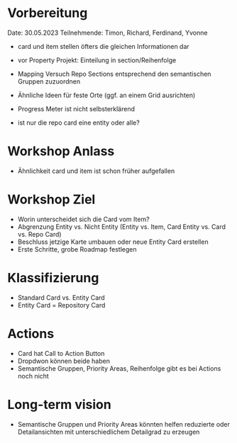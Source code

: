 # Vorbereitung

Date: 30.05.2023
Teilnehmende: Timon, Richard, Ferdinand, Yvonne

* card und item stellen öfters die gleichen Informationen dar
* vor Property Projekt: Einteilung in section/Reihenfolge
* Mapping Versuch Repo Sections entsprechend den semantischen Gruppen zuzuordnen
* Ähnliche Ideen für feste Orte (ggf. an einem Grid ausrichten)

* Progress Meter ist nicht selbsterklärend

* ist nur die repo card eine entity oder alle?

# Workshop Anlass

* Ähnlichkeit card und item ist schon früher aufgefallen


# Workshop Ziel

* Worin unterscheidet sich die Card vom Item?
* Abgrenzung Entity vs. Nicht Entity (Entity vs. Item, Card Entity vs. Card vs. Repo Card)
* Beschluss jetzige Karte umbauen oder neue Entity Card erstellen
* Erste Schritte, grobe Roadmap festlegen


# Klassifizierung

* Standard Card vs. Entity Card
* Entity Card = Repository Card

# Actions

* Card hat Call to Action Button
* Dropdwon können beide haben
* Semantische Gruppen, Priority Areas, Reihenfolge gibt es bei Actions noch nicht

# Long-term vision

* Semantische Gruppen und Priority Areas könnten helfen reduzierte oder Detailansichten mit unterschiedlichem Detailgrad zu erzeugen